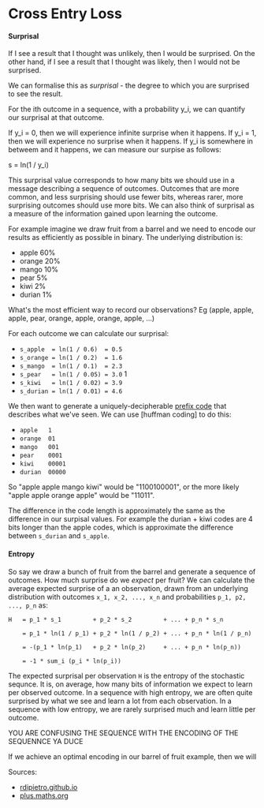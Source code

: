 # Cross Entry Loss

#### Surprisal

If I see a result that I thought was unlikely, then I would be surprised. On the other hand, if I see a result that I thought was likely, then I would not be surprised.

We can formalise this as _surprisal_ - the degree to which you are surprised to see the result.

For the ith outcome in a sequence, with a probability y_i, we can quantify our surprisal at that outcome.

If y_i = 0, then we will experience infinite surprise when it happens.
If y_i = 1, then we will experience no surprise when it happens.
If y_i is somewhere in betweem and it happens, we can measure our surpise as follows:

s = ln(1 / y_i)

This surprisal value corresponds to how many bits we should use in a message describing a sequence of outcomes.
Outcomes that are more common, and less surprising should use fewer bits, whereas rarer, more surprising outcomes should use more bits.
We can also think of surprisal as a measure of the information gained upon learning the outcome.

For example imagine we draw fruit from a barrel and we need to encode our results as efficiently as possible in binary. The underlying distribution is:

- apple 60%
- orange 20%
- mango 10%
- pear 5%
- kiwi 2%
- durian 1%

What's the most efficient way to record our observations? Eg (apple, apple, apple, pear, orange, apple, orange, apple, ...)

For each outcome we can calculate our surprisal:

- `s_apple  = ln(1 / 0.6)  = 0.5`
- `s_orange = ln(1 / 0.2)  = 1.6`
- `s_mango  = ln(1 / 0.1)  = 2.3`
- `s_pear   = ln(1 / 0.05) = 3.0` 1
- `s_kiwi   = ln(1 / 0.02) = 3.9`
- `s_durian = ln(1 / 0.01) = 4.6`

We then want to generate a uniquely-decipherable [prefix code](https://en.wikipedia.org/wiki/Prefix_code) that describes what we've seen. We can use [huffman coding] to do this:

- `apple   1    `
- `orange  01   `
- `mango   001  `
- `pear    0001 `
- `kiwi    00001`
- `durian  00000`

So "apple apple mango kiwi" would be "1100100001", or the more likely "apple apple orange apple" would be "11011".

The difference in the code length is approximately the same as the difference in our surpisal values. For example the durian + kiwi codes are 4 bits longer than the apple codes, which is approximate the difference between `s_durian` and `s_apple`.

#### Entropy

So say we draw a bunch of fruit from the barrel and generate a sequence of outcomes. How much surprise do we _expect_ per fruit? We can calculate the average expected surprise of a an observation, drawn from an underlying distribution with outcomes `x_1, x_2, ..., x_n` and probabilities `p_1, p2, ..., p_n` as:

```
H   = p_1 * s_1         + p_2 * s_2         + ... + p_n * s_n

    = p_1 * ln(1 / p_1) + p_2 * ln(1 / p_2) + ... + p_n * ln(1 / p_n)

    = -(p_1 * ln(p_1)   + p_2 * ln(p_2)     + ... + p_n * ln(p_n))

    = -1 * sum_i (p_i * ln(p_i))
```

The expected surprisal per observation `H` is the entropy of the stochastic sequnce. It is, on average, how many bits of information we expect to learn per observed outcome. In a sequence with high entropy, we are often quite surprised by what we see and learn a lot from each observation. In a sequence with low entropy, we are rarely surprised much and learn little per outcome.

YOU ARE CONFUSING THE SEQUENCE WITH THE ENCODING OF THE SEQUENNCE YA DUCE


If we achieve an optimal encoding in our barrel of fruit example, then we will


Sources:

- [rdipietro.github.io](https://rdipietro.github.io/friendly-intro-to-cross-entropy-loss/)
- [plus.maths.org](https://plus.maths.org/content/information-surprise)
